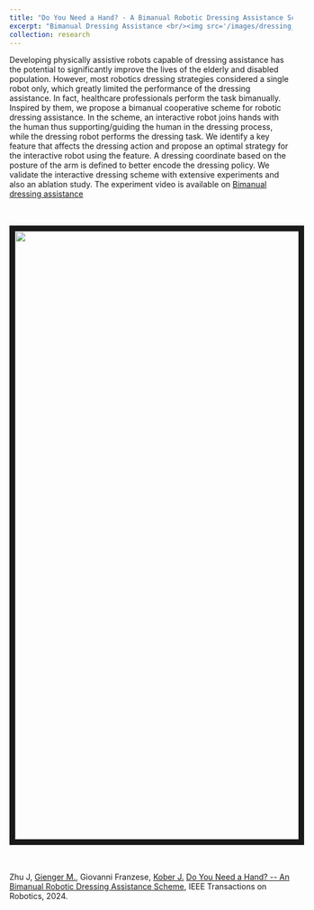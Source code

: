 ```yaml
---
title: "Do You Need a Hand? - A Bimanual Robotic Dressing Assistance Scheme"
excerpt: "Bimanual Dressing Assistance <br/><img src='/images/dressing_setup_overview.png'>"
collection: research
---
```

Developing physically assistive robots capable of dressing assistance has the potential to significantly improve the lives of the elderly and disabled population. However, most robotics dressing strategies considered a single robot only, which greatly limited the performance of the dressing assistance. In fact, healthcare professionals perform the task bimanually. Inspired by them, we propose a bimanual cooperative scheme for robotic dressing assistance. In the scheme, an interactive robot joins hands with the human thus supporting/guiding the human in the dressing process, while the dressing robot performs the dressing task. We identify a key feature that affects the dressing action and propose an optimal strategy for the interactive robot using the feature. A dressing coordinate based on the posture of the arm is defined to better encode the dressing policy. We validate the interactive dressing scheme with extensive experiments and also an ablation study. The experiment video is available on [Bimanual dressing assistance](https://sites.google.com/view/bimanualassitdressing/)

<br/><br/>
<a href="http://www.youtube.com/watch?feature=player_embedded&v=TsJ7xoozcb8
" target="_blank"><img src="http://img.youtube.com/vi/TsJ7xoozcb8/0.jpg"
alt="" width="1920" height="1080" border="10" /></a>

<br/><br/>
Zhu J, [Gienger M.](https://scholar.google.nl/citations?user=oU2jyxMAAAAJ&hl=en), Giovanni Franzese, [Kober J.](http://www.jenskober.de/index.php) [Do You Need a Hand? -- An Bimanual Robotic Dressing Assistance Scheme](https://arxiv.org/abs/2301.02749), IEEE Transactions on Robotics, 2024.
